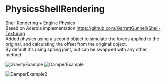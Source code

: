 # PhysicsShellRendering
Shell Rendering + Engine Physics<br />
Based on Acerola implementation https://github.com/GarrettGunnell/Shell-Texturing<br />
Added physics using a second object to simulate the forces applied to the original, and calculating the offset from the original object.<br />
By default it's using spring joint, but can be swapped with any other method.<br />

![GravityExample](https://github.com/ToxPlayers/PhysicsShellRendering/assets/67845762/7c917747-29eb-4924-a7a7-b6764f7a3f93) ![DamperExample](https://github.com/ToxPlayers/PhysicsShellRendering/assets/67845762/7b00c597-b655-490a-aab8-0209cd6d6802)

![DamperExample2](https://github.com/ToxPlayers/PhysicsShellRendering/assets/67845762/54c303a7-2c46-4462-92ed-1521554da151)
